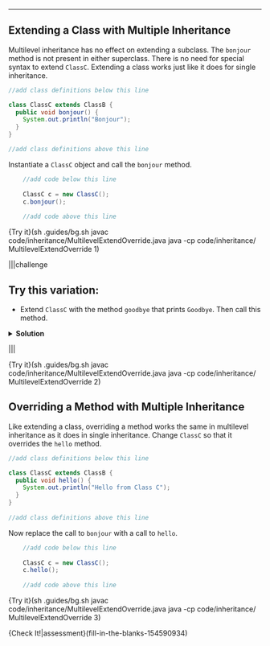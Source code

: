 ----------

## Extending a Class with Multiple Inheritance

Multilevel inheritance has no effect on extending a subclass. The `bonjour` method is not present in either superclass. There is no need for special syntax to extend `ClassC`. Extending a class works just like it does for single inheritance.

```java
//add class definitions below this line

class ClassC extends ClassB {
  public void bonjour() {
    System.out.println("Bonjour");
  }  
}

//add class definitions above this line
```

Instantiate a `ClassC` object and call the `bonjour` method.

```java
    //add code below this line
  
    ClassC c = new ClassC();
    c.bonjour();
  
    //add code above this line 
```

{Try it}(sh .guides/bg.sh javac code/inheritance/MultilevelExtendOverride.java java -cp code/inheritance/ MultilevelExtendOverride 1)

|||challenge
## Try this variation:
* Extend `ClassC` with the method `goodbye` that prints `Goodbye`. Then call this method.
<details>
  <summary><strong>Solution</strong></summary>
  
```java
//add class definitions below this line

class ClassC extends ClassB {
  public void bonjour() {
    System.out.println("Bonjour");
  }
  
  public void goodbye() {
    System.out.println("Goodbye");
  }
}

//add class definitions above this line
```
  
</details>

|||

{Try it}(sh .guides/bg.sh javac code/inheritance/MultilevelExtendOverride.java java -cp code/inheritance/ MultilevelExtendOverride 2)

## Overriding a Method with Multiple Inheritance

Like extending a class, overriding a method works the same in multilevel inheritance as it does in single inheritance. Change `ClassC` so that it overrides the `hello` method.

```java
//add class definitions below this line

class ClassC extends ClassB {
  public void hello() {
    System.out.println("Hello from Class C");
  }  
}
 
//add class definitions above this line
```

Now replace the call to `bonjour` with a call to `hello`.

```java
    //add code below this line
  
    ClassC c = new ClassC();
    c.hello();
  
    //add code above this line 
```

{Try it}(sh .guides/bg.sh javac code/inheritance/MultilevelExtendOverride.java java -cp code/inheritance/ MultilevelExtendOverride 3)

{Check It!|assessment}(fill-in-the-blanks-154590934)
